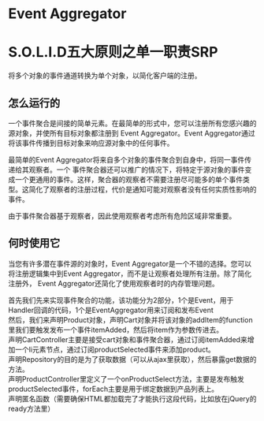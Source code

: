 
# Event Aggregator
# S.O.L.I.D五大原则之单一职责SRP
将多个对象的事件通道转换为单个对象，以简化客户端的注册。
## 怎么运行的
一个事件聚合是间接的简单元素。在最简单的形式中，您可以注册所有您感兴趣的源对象，并使所有目标对象都注册到 Event Aggregator。Event Aggregator通过将该事件传播到目标对象来响应源对象中的任何事件。

最简单的Event Aggregator将来自多个对象的事件聚合到自身中，将同一事件传递给其观察者。一个 事件聚合器还可以推广的情况下，将特定于源对象的事件变成一个更通用的事件。这样，聚合器的观察者不需要注册尽可能多的单个事件类型。这简化了观察者的注册过程，代价是通知可能对观察者没有任何实质性影响的事件。

由于事件聚合器基于观察者，因此使用观察者考虑所有危险区域非常重要。

## 何时使用它
当您有许多潜在事件源的对象时，Event Aggregator是一个不错的选择。您可以将注册逻辑集中到Event Aggregator，而不是让观察者处理所有注册。除了简化注册外， Event Aggregator还简化了使用观察者时的内存管理问题。

首先我们先来实现事件聚合的功能，该功能分为2部分，1个是Event，用于Handler回调的代码，1个是EventAggregator用来订阅和发布Event<br/>
然后，我们来声明Product对象，声明Cart对象并将该对象的addItem的function里我们要触发发布一个事件itemAdded，然后将item作为参数传进去。<br/>
声明CartController主要是接受cart对象和事件聚合器，通过订阅itemAdded来增加一个li元素节点，通过订阅productSelected事件来添加product。<br/>
声明Repository的目的是为了获取数据（可以从ajax里获取），然后暴露get数据的方法。<br>
声明ProductController里定义了一个onProductSelect方法，主要是发布触发productSelected事件，forEach主要是用于绑定数据到产品列表上。<br/>
声明匿名函数（需要确保HTML都加载完了才能执行这段代码，比如放在jQuery的ready方法里）
